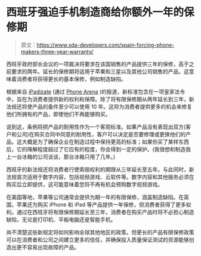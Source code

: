 # 西班牙强迫手机制造商给你额外一年的保修期

> 原文：<https://www.xda-developers.com/spain-forcing-phone-makers-three-year-warranty/>

西班牙政府部长会议的一项裁决将要求在该国销售的产品提供三年的保修，高于之前要求的两年。延长的保修期将适用于苹果和三星以及其他公司销售的产品，这意味着消费者将获得更长的基本保修，例如制造缺陷。

根据来自 [iPadizate](https://www.ipadizate.es/2021/04/27/la-garantia-del-iphone-y-ipad-sera-de-3-anos-en-espana/) (通过 [Phone Arena](https://www.phonearena.com/news/apple-samsung-three-years-smartphone-warranty_id131761) )的报道，新标准包含在一项皇家法令中，旨在为消费者提供新的权利和保障。除了将有限保修期从两年延长到三年，新法规还将使产品的备件至少可以使用 10 年。这将为消费者提供更多的机会来修复他们所拥有的产品，即使他们不再能够购买。

说到这，条例将把产品的耐用性作为一个客观标准。如果产品没有表现出双方(客户和公司)在购买合同中同意的耐用性，客户可以决定是否要修理或更换他们的产品。这大概是为了确保企业在制造过程中保持更高的标准；如果你买了某样东西后，它的降解程度超过了它应有的程度，你会得到一定的保护。(我很想和制造我上一台冰箱的公司谈谈，那台冰箱只用了几年。)

西班牙的新法规还将消费者行使索赔权利的期限从三年延长至五年。与此同时，新法规首次适用于数字内容，包括视频游戏、云软件等。数字内容和其他服务必须在购买后立即提供，这可能意味着您将不再有机会预购数字视频游戏。

在美国等地，苹果等公司通常会提供为期一年的有限保修，涵盖制造缺陷。在英国，苹果还为购买 iPhone 和 iPad 等产品提供一年保修，但消费者获得了更多权利。通过在西班牙将有限保修期延长至三年，消费者在购买产品时将不必担心制造缺陷，无论是打印机、平板电脑还是智能手机。

尚不清楚这些新规定将如何影响全球其他地区的政策。但更长的产品有限保修政策可以在消费者和公司之间建立更多的信任，并确保投入质量保证测试的资源能够创造出更不容易出现故障的产品。